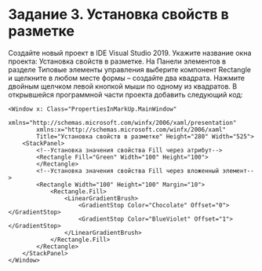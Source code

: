 # Задание 3. Установка свойств в разметке

Создайте новый проект в IDE Visual Studio 2019.
Укажите название окна проекта: Установка свойств в разметке.
На Панели элементов в разделе Типовые элементы управления выберите компонент Rectangle и щелкните в любом месте формы – создайте два квадрата.
Нажмите двойным щелчком левой кнопкой мыши по одному из квадратов. В открывшейся программной части проекта добавить следующий код:
```XAML
<Window x: Class="PropertiesInMarkUp.MainWindow"
        xmlns="http://schemas.microsoft.com/winfx/2006/xaml/presentation"
        xmlns:x="http://schemas.microsoft.com/winfx/2006/xaml"
        Title="Установка свойств в разметке" Height="280" Width="525">
    <StackPanel>
        <!--Установка значения свойства Fill через атрибут-->
        <Rectangle Fill="Green" Width="100" Height="100">
        </Rectangle>
        <!--Установка значения свойства Fill через вложенный элемент-->
        <Rectangle Width="100" Height="100" Margin="10">
            <Rectangle.Fill>
                <LinearGradientBrush>
                    <GradientStop Color="Chocolate" Offset="0"></GradientStop>
                    <GradientStop Color="BlueViolet" Offset="1"></GradientStop>
                </LinearGradientBrush>
            </Rectangle.Fill>
        </Rectangle>
    </StackPanel>
</Window>
```
